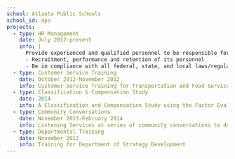 ```yaml
---
school: Atlanta Public Schools
school_id: aps
projects:
  - type: HR Management
    date: July 2012-present
    info: |
      Provide experienced and qualified personnel to be responsible for all matters during the transition of the Human Resources Department including but not limited to:
      - Recruitment, performance and retention of its personnel
      - Be in compliance with all federal, state, and local laws/regulations regarding - employment.
  - type: Customer Service Training
    date: October 2012-November 2012
    info: Customer Service Training for Transportation and Food Service Personnel
  - type: Classification & Compensation Study
    date: 2014
    info: A Classification and Compensation Study using the Factor Evaluation System (FES)
  - type: Community Conversations
    date: November 2013-February 2014
    info: Listening Services at series of community conversations to determine future of K-8 schools
  - type: Departmental Training
    date: November 2012
    info: Training for Department of Strategy Development
---
```

